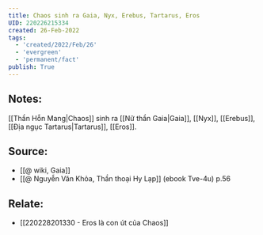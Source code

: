 ```yaml
---
title: Chaos sinh ra Gaia, Nyx, Erebus, Tartarus, Eros
UID: 220226215334
created: 26-Feb-2022
tags:
  - 'created/2022/Feb/26'
  - 'evergreen'
  - 'permanent/fact'
publish: True
---
```

## Notes:
[[Thần Hỗn Mang|Chaos]] sinh ra [[Nữ thần Gaia|Gaia]], [[Nyx]], [[Erebus]], [[Địa ngục Tartarus|Tartarus]], [[Eros]].

## Source:
- [[@ wiki, Gaia]]
- [[@ Nguyễn Văn Khỏa, Thần thoại Hy Lạp]] (ebook Tve-4u) p.56

## Relate:
- [[220228201330 - Eros là con út của Chaos]]


